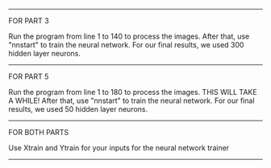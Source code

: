 ____________________________________________________________________________________________________________________

FOR PART 3

Run the program from line 1 to 140 to process the images. After that, use "nnstart" to train the neural network.
For our final results, we used 300 hidden layer neurons.
____________________________________________________________________________________________________________________

FOR PART 5

Run the program from line 1 to 180 to process the images. THIS WILL TAKE A WHILE!
After that, use "nnstart" to train the neural network.
For our final results, we used 50 hidden layer neurons.
____________________________________________________________________________________________________________________

FOR BOTH PARTS

Use Xtrain and Ytrain for your inputs for the neural network trainer

____________________________________________________________________________________________________________________
